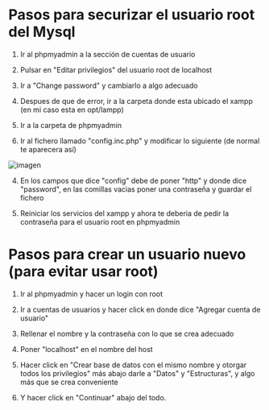 # Pasos para securizar el usuario root del Mysql

1. Ir al phpmyadmin a la sección de cuentas de usuario

2. Pulsar en "Editar privilegios" del usuario root de localhost

3. Ir a "Change password" y cambiarlo a algo adecuado

4. Despues de que de error, ir a la carpeta donde esta ubicado el xampp (en mi caso esta en opt/lampp)

5. Ir a la carpeta de phpmyadmin

6. Ir al fichero llamado "config.inc.php" y modificar lo siguiente (de normal te aparecera así)

![imagen](https://github.com/user-attachments/assets/76456b55-a0d2-4309-8536-c67ef0b5e39d)

4. En los campos que dice "config" debe de poner "http" y donde dice "password", en las comillas vacias poner una contraseña y guardar el fichero

5. Reiniciar los servicios del xampp y ahora te deberia de pedir la contraseña para el usuario root en phpmyadmin

# Pasos para crear un usuario nuevo (para evitar usar root)

1. Ir al phpmyadmin y hacer un login con root

2. Ir a cuentas de usuarios y hacer click en donde dice "Agregar cuenta de usuario"

3. Rellenar el nombre y la contraseña con lo que se crea adecuado

4. Poner "localhost" en el nombre del host

5. Hacer click en "Crear base de datos con el mismo nombre y otorgar todos los privilegios" más abajo darle a "Datos" y "Estructuras", y algo más que se crea conveniente

6. Y hacer click en "Continuar" abajo del todo.
